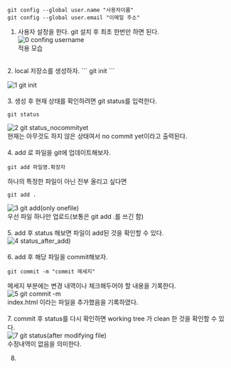 ```
git config --global user.name "사용자이름" 
git config --global user.email "이메일 주소"
```
1. 사용자 설정을 한다. git 설치 후 최초 한번만 하면 된다.<br>
![0  confing username](https://user-images.githubusercontent.com/96712990/176862340-9a573d3c-707e-4396-a8a8-f7d748c328d9.JPG)<br>
적용 모습<br>
<br>
2. local 저장소를 생성하자.
```
git init
```

![1  git init](https://user-images.githubusercontent.com/96712990/176862727-0384f82e-09e7-47be-b74a-d7d3dbd862ec.JPG)
<br>
<br>
3. 생성 후 현재 상태를 확인하려면 git status를 입력한다.<br>
```
git status
```
![2  git status_nocommityet](https://user-images.githubusercontent.com/96712990/176862834-2da08539-41a3-4f59-a453-75adbfb8a844.JPG)<br>
현재는 아무것도 하지 않은 상태여서 no commit yet이라고 출력된다.<br>
<br>
4. add 로 파일을 git에 업데이트해보자.<br>
```
git add 파일명.확장자
```
하나의 특정한 파일이 아닌 전부 올리고 싶다면
```
git add .
```

![3  git add(only onefile)](https://user-images.githubusercontent.com/96712990/176862984-ac44a14c-d341-4bde-923a-87cc8215077b.JPG)<br>
우선 파일 하나만 업로드(보통은 git add .를 쓰긴 함)<br>
<br>
5. add 후 status 해보면 파일이 add된 것을 확인할 수 있다.<br>
![4  status_after_add)](https://user-images.githubusercontent.com/96712990/176863150-0dec50d1-5e79-4429-a89c-1e0c35132b75.JPG)<br>
<br>
6. add 후 해당 파일을 commit해보자.<br>
```
git commit -m "commit 메세지"
```
메세지 부분에는 변경 내역이나 체크해두어야 할 내용을 기록한다.<br>
![5  git commit -m](https://user-images.githubusercontent.com/96712990/176863393-fd3f50f1-1ce0-4552-8c0a-b49fe05b7ed1.JPG)<br>
index.html 이라는 파일을 추가했음을 기록하였다.<br>
<br>
7. commit 후 status를 다시 확인하면 working tree 가 clean 한 것을 확인할 수 있다.<br>
![7 git status(after modifying file)](https://user-images.githubusercontent.com/96712990/176863818-4f13f532-15b9-4abc-a432-df1cb0cb9a05.JPG)<br>
수정내역이 없음을 의미한다.

8. 


